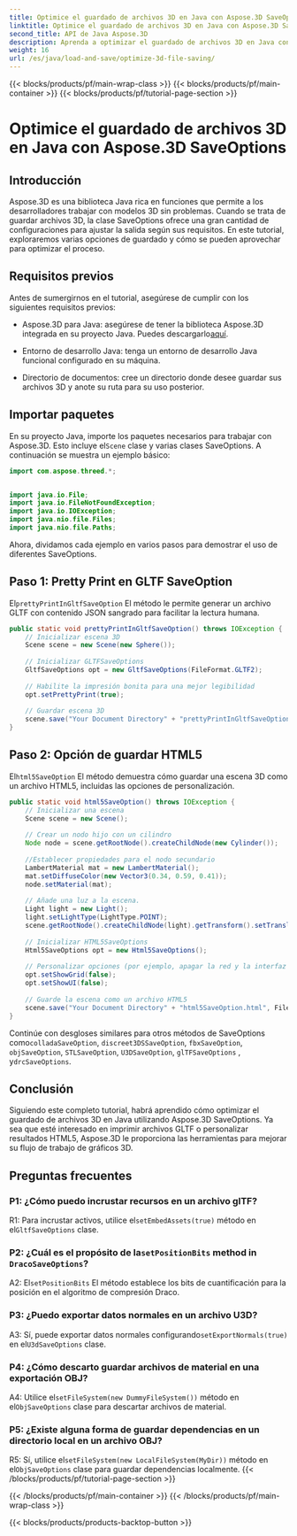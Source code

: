```yaml
---
title: Optimice el guardado de archivos 3D en Java con Aspose.3D SaveOptions
linktitle: Optimice el guardado de archivos 3D en Java con Aspose.3D SaveOptions
second_title: API de Java Aspose.3D
description: Aprenda a optimizar el guardado de archivos 3D en Java con Aspose.3D SaveOptions. Mejore el rendimiento y personalice los resultados sin esfuerzo.
weight: 16
url: /es/java/load-and-save/optimize-3d-file-saving/
---
```


{{< blocks/products/pf/main-wrap-class >}}
{{< blocks/products/pf/main-container >}}
{{< blocks/products/pf/tutorial-page-section >}}

# Optimice el guardado de archivos 3D en Java con Aspose.3D SaveOptions

## Introducción

Aspose.3D es una biblioteca Java rica en funciones que permite a los desarrolladores trabajar con modelos 3D sin problemas. Cuando se trata de guardar archivos 3D, la clase SaveOptions ofrece una gran cantidad de configuraciones para ajustar la salida según sus requisitos. En este tutorial, exploraremos varias opciones de guardado y cómo se pueden aprovechar para optimizar el proceso.

## Requisitos previos

Antes de sumergirnos en el tutorial, asegúrese de cumplir con los siguientes requisitos previos:

-  Aspose.3D para Java: asegúrese de tener la biblioteca Aspose.3D integrada en su proyecto Java. Puedes descargarlo[aquí](https://releases.aspose.com/3d/java/).

- Entorno de desarrollo Java: tenga un entorno de desarrollo Java funcional configurado en su máquina.

- Directorio de documentos: cree un directorio donde desee guardar sus archivos 3D y anote su ruta para su uso posterior.

## Importar paquetes

 En su proyecto Java, importe los paquetes necesarios para trabajar con Aspose.3D. Esto incluye el`Scene` clase y varias clases SaveOptions. A continuación se muestra un ejemplo básico:

```java
import com.aspose.threed.*;


import java.io.File;
import java.io.FileNotFoundException;
import java.io.IOException;
import java.nio.file.Files;
import java.nio.file.Paths;
```

Ahora, dividamos cada ejemplo en varios pasos para demostrar el uso de diferentes SaveOptions.

## Paso 1: Pretty Print en GLTF SaveOption

 El`prettyPrintInGltfSaveOption` El método le permite generar un archivo GLTF con contenido JSON sangrado para facilitar la lectura humana.

```java
public static void prettyPrintInGltfSaveOption() throws IOException {
    // Inicializar escena 3D
    Scene scene = new Scene(new Sphere());
    
    // Inicializar GLTFSaveOptions
    GltfSaveOptions opt = new GltfSaveOptions(FileFormat.GLTF2);
    
    // Habilite la impresión bonita para una mejor legibilidad
    opt.setPrettyPrint(true);
    
    // Guardar escena 3D
    scene.save("Your Document Directory" + "prettyPrintInGltfSaveOption.gltf", opt);
}
```

## Paso 2: Opción de guardar HTML5

 El`html5SaveOption` El método demuestra cómo guardar una escena 3D como un archivo HTML5, incluidas las opciones de personalización.

```java
public static void html5SaveOption() throws IOException {
    // Inicializar una escena
    Scene scene = new Scene();
    
    // Crear un nodo hijo con un cilindro
    Node node = scene.getRootNode().createChildNode(new Cylinder());
    
    //Establecer propiedades para el nodo secundario
    LambertMaterial mat = new LambertMaterial();
    mat.setDiffuseColor(new Vector3(0.34, 0.59, 0.41));
    node.setMaterial(mat);
    
    // Añade una luz a la escena.
    Light light = new Light();
    light.setLightType(LightType.POINT);
    scene.getRootNode().createChildNode(light).getTransform().setTranslation(10, 0, 10);
    
    // Inicializar HTML5SaveOptions
    Html5SaveOptions opt = new Html5SaveOptions();
    
    // Personalizar opciones (por ejemplo, apagar la red y la interfaz de usuario)
    opt.setShowGrid(false);
    opt.setShowUI(false);
    
    // Guarde la escena como un archivo HTML5
    scene.save("Your Document Directory" + "html5SaveOption.html", FileFormat.HTML5);
}
```

 Continúe con desgloses similares para otros métodos de SaveOptions como`colladaSaveOption`, `discreet3DSSaveOption`, `fbxSaveOption`, `objSaveOption`, `STLSaveOption`, `U3DSaveOption`, `glTFSaveOptions` , y`drcSaveOptions`.

## Conclusión

Siguiendo este completo tutorial, habrá aprendido cómo optimizar el guardado de archivos 3D en Java utilizando Aspose.3D SaveOptions. Ya sea que esté interesado en imprimir archivos GLTF o personalizar resultados HTML5, Aspose.3D le proporciona las herramientas para mejorar su flujo de trabajo de gráficos 3D.

## Preguntas frecuentes

### P1: ¿Cómo puedo incrustar recursos en un archivo glTF?

 R1: Para incrustar activos, utilice el`setEmbedAssets(true)` método en el`GltfSaveOptions` clase.

###  P2: ¿Cuál es el propósito de la`setPositionBits` method in `DracoSaveOptions`?

 A2: El`setPositionBits` El método establece los bits de cuantificación para la posición en el algoritmo de compresión Draco.

### P3: ¿Puedo exportar datos normales en un archivo U3D?

 A3: Sí, puede exportar datos normales configurando`setExportNormals(true)` en el`U3dSaveOptions` clase.

### P4: ¿Cómo descarto guardar archivos de material en una exportación OBJ?

A4: Utilice el`setFileSystem(new DummyFileSystem())` método en el`ObjSaveOptions` clase para descartar archivos de material.

### P5: ¿Existe alguna forma de guardar dependencias en un directorio local en un archivo OBJ?

 R5: Sí, utilice el`setFileSystem(new LocalFileSystem(MyDir))` método en el`ObjSaveOptions` clase para guardar dependencias localmente.
{{< /blocks/products/pf/tutorial-page-section >}}

{{< /blocks/products/pf/main-container >}}
{{< /blocks/products/pf/main-wrap-class >}}

{{< blocks/products/products-backtop-button >}}
